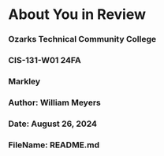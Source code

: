 # About You in Review
### Ozarks Technical Community College
### CIS-131-W01 24FA
### Markley
### Author: William Meyers
### Date:  August 26, 2024
### FileName:  README.md